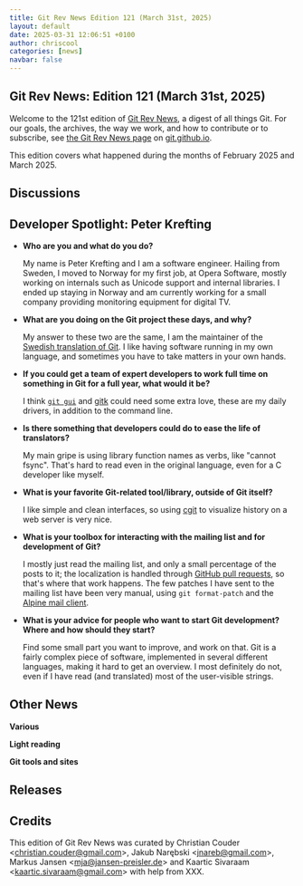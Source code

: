 ```yaml
---
title: Git Rev News Edition 121 (March 31st, 2025)
layout: default
date: 2025-03-31 12:06:51 +0100
author: chriscool
categories: [news]
navbar: false
---
```


## Git Rev News: Edition 121 (March 31st, 2025)

Welcome to the 121st edition of [Git Rev News](https://git.github.io/rev_news/rev_news/),
a digest of all things Git. For our goals, the archives, the way we work, and how to contribute or to
subscribe, see [the Git Rev News page](https://git.github.io/rev_news/rev_news/) on [git.github.io](http://git.github.io).

This edition covers what happened during the months of February 2025 and March 2025.

## Discussions

<!---
### General
-->

<!---
### Reviews
-->

<!---
### Support
-->

## Developer Spotlight: Peter Krefting

* **Who are you and what do you do?**

  My name is Peter Krefting and I am a software engineer. Hailing from Sweden,
  I moved to Norway for my first job, at Opera Software, mostly working on
  internals such as Unicode support and internal libraries. I ended up staying
  in Norway and am currently working for a small company providing monitoring
  equipment for digital TV.

* **What are you doing on the Git project these days, and why?**

  My answer to these two are the same, I am the maintainer of the
  [Swedish translation of Git](https://github.com/git-l10n/git-po/blob/master/po/sv.po).
  I like having software running in my own language, and sometimes
  you have to take matters in your own hands.

* **If you could get a team of expert developers to work full time on
  something in Git for a full year, what would it be?**

  I think [`git gui`](https://git-scm.com/docs/git-gui) and
  [gitk](https://git-scm.com/docs/gitk) could need some extra love,
  these are my daily drivers, in addition to the command line.

* **Is there something that developers could do to ease the life of
  translators?**

  My main gripe is using library function names as verbs,
  like "cannot fsync". That's hard to read even in the original
  language, even for a C developer like myself.

* **What is your favorite Git-related tool/library, outside of
  Git itself?**

  I like simple and clean interfaces, so using [cgit](https://wiki.archlinux.org/title/Cgit)
  to visualize history on a web server is very nice.

* **What is your toolbox for interacting with the mailing list and for
  development of Git?**

  I mostly just read the mailing list, and only a small percentage of the
  posts to it; the localization is handled through [GitHub pull requests](https://github.com/git-l10n/git-po/pulls?q=is%3Apr),
  so that's where that work happens. The few patches I have sent to the
  mailing list have been very manual, using `git format-patch` and
  the [Alpine mail client](https://alpineapp.email/).

* **What is your advice for people who want to start Git development?
  Where and how should they start?**

  Find some small part you want to improve, and work on that. Git is a
  fairly complex piece of software, implemented in several different
  languages, making it hard to get an overview. I most definitely do not,
  even if I have read (and translated) most of the user-visible strings.


## Other News

__Various__


__Light reading__

<!---
__Easy watching__
-->

__Git tools and sites__


## Releases


## Credits

This edition of Git Rev News was curated by
Christian Couder &lt;<christian.couder@gmail.com>&gt;,
Jakub Narębski &lt;<jnareb@gmail.com>&gt;,
Markus Jansen &lt;<mja@jansen-preisler.de>&gt; and
Kaartic Sivaraam &lt;<kaartic.sivaraam@gmail.com>&gt;
with help from XXX.
